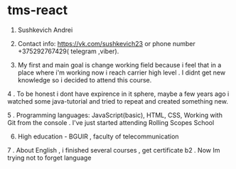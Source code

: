 # tms-react
 1. Sushkevich Andrei

 2. Contact info: https://vk.com/sushkevich23 or phone number +375292767429( telegram ,viber).

 3. My first and main goal is change working field because i feel that in a place where i'm working now i reach carrier high level . I didnt get new knowledge so i         decided to attend this course.

 4 . To be honest i dont have expirence in it sphere, maybe a few years ago i watched some java-tutorial and tried to repeat and created something new.

 5 . Programming languages: JavaScript(basic), HTML, CSS, Working with Git from the console . I've just  started attending Rolling Scopes School 

 6. High education - BGUIR , faculty of telecommunication

 7 . About English , i finished several courses , get certificate b2 . Now Im trying not to forget language
